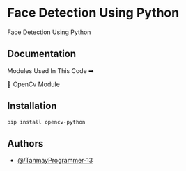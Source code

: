 # Face Detection Using Python
Face Detection Using Python

## Documentation
Modules Used In This Code ➡

🔻 OpenCv Module

## Installation
```bash
pip install opencv-python
```

## Authors

- [@/TanmayProgrammer-13](https://github.com/TanmayProgrammer-13)



    
